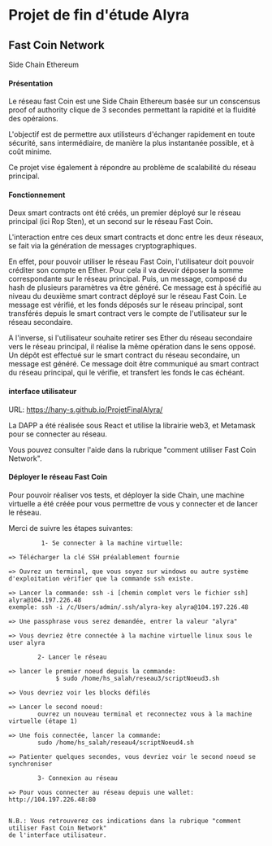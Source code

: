 <h1>Projet de fin d'étude Alyra</h1>

<h2>Fast Coin Network</h2>

Side Chain Ethereum

<h4>Présentation</h4>

Le réseau fast Coin est une Side Chain Ethereum basée sur un conscensus proof of authority clique de 3 secondes permettant 
la rapidité et la fluidité des opéraions.

L'objectif est de permettre aux utilisteurs d'échanger rapidement en toute sécurité, sans intermédiaire, de manière la plus instantanée possible, et à coût minime.

Ce projet vise également à répondre au problème de scalabilité du réseau principal.


<h4>Fonctionnement</h4>

Deux smart contracts ont été créés, un premier déployé sur le réseau principal (ici Rop Sten), 
et un second sur le réseau Fast Coin.

L'interaction entre ces deux smart contracts et donc entre les deux réseaux, se fait via la génération de messages
cryptographiques.

En effet, pour pouvoir utiliser le réseau Fast Coin, l'utilisateur doit pouvoir créditer son compte en Ether.
Pour cela il va devoir déposer la somme correspondante sur le réseau principal. Puis, un message, composé du hash
de plusieurs paramètres va être généré.
Ce message est à spécifié au niveau du deuxième smart contract déployé sur le réseau Fast Coin.
Le message est vérifié, et les fonds déposés sur le réseau principal, sont transférés depuis le smart contract
vers le compte de l'utilisateur sur le réseau secondaire.

A l'inverse, si l'utilisateur souhaite retirer ses Ether du réseau secondaire vers le réseau principal,
il réalise la même opération dans le sens opposé.
Un dépôt est effectué sur le smart contract du réseau secondaire, un message est généré.
Ce message doit être communiqué au smart contract du réseau principal, qui le vérifie,
et transfert les fonds le cas échéant.


<h4>interface utilisateur</h4>

URL: https://hany-s.github.io/ProjetFinalAlyra/

La DAPP a été réalisée sous React et utilise la librairie web3, et Metamask pour se connecter au réseau.

Vous pouvez consulter l'aide dans la rubrique "comment utiliser Fast Coin Network".


<h4>Déployer le réseau Fast Coin</h4>

Pour pouvoir réaliser vos tests, et déployer la side Chain, une machine virtuelle a été créée
pour vous permettre de vous y connecter et de lancer le réseau.

Merci de suivre les étapes suivantes:

             1- Se connecter à la machine virtuelle:

    => Télécharger la clé SSH préalablement fournie

    => Ouvrez un terminal, que vous soyez sur windows ou autre système d'exploitation vérifier que la commande ssh existe.
            
    => Lancer la commande: ssh -i [chemin complet vers le fichier ssh] alyra@104.197.226.48
    exemple: ssh -i /c/Users/admin/.ssh/alyra-key alyra@104.197.226.48

    => Une passphrase vous serez demandée, entrer la valeur "alyra"

    => Vous devriez être connectée à la machine virtuelle linux sous le user alyra

            2- Lancer le réseau

    => lancer le premier noeud depuis la commande:
                 $ sudo /home/hs_salah/reseau3/scriptNoeud3.sh

    => Vous devriez voir les blocks défilés

    => Lancer le second noeud:
            ouvrez un nouveau terminal et reconnectez vous à la machine virtuelle (étape 1)

    => Une fois connectée, lancer la commande:
            sudo /home/hs_salah/reseau4/scriptNoeud4.sh

    => Patienter quelques secondes, vous devriez voir le second noeud se synchroniser

            3- Connexion au réseau

    => Pour vous connecter au réseau depuis une wallet: http://104.197.226.48:80


    N.B.: Vous retrouverez ces indications dans la rubrique "comment utiliser Fast Coin Network"
    de l'interface utilisateur.


